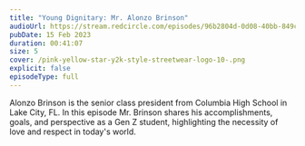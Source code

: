 ```yaml
---
title: "Young Dignitary: Mr. Alonzo Brinson"
audioUrl: https://stream.redcircle.com/episodes/96b2804d-0d08-40bb-849c-36ca16e963fd/stream.mp3
pubDate: 15 Feb 2023
duration: 00:41:07
size: 5
cover: /pink-yellow-star-y2k-style-streetwear-logo-10-.png
explicit: false
episodeType: full
---
```

Alonzo Brinson is the senior class president from Columbia High School in Lake City, FL. In this episode Mr. Brinson shares his accomplishments, goals, and perspective as a Gen Z student, highlighting the necessity of love and respect in today's world.